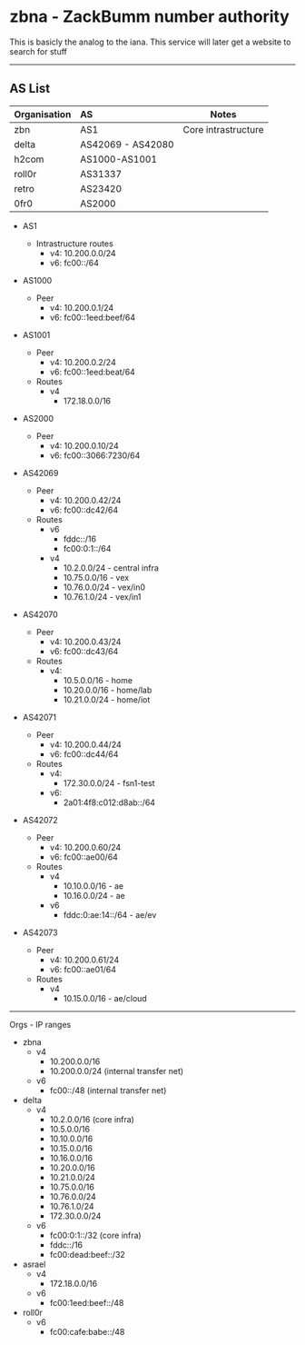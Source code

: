 # zbna - ZackBumm number authority

This is basicly the analog to the iana. This service will later get a website to search for stuff
___
## AS List

| Organisation | AS                | Notes               |
| ------------ |:----------------- | ------------------- |
| zbn          | AS1               | Core intrastructure |
| delta        | AS42069 - AS42080 |                     |
| h2com        | AS1000-AS1001     |                     |
| roll0r       | AS31337           |                     |
| retro        | AS23420           |                     | 
| 0fr0         | AS2000            |                     | 

- AS1
    - Intrastructure routes
        - v4: 10.200.0.0/24
        - v6: fc00::/64
        
- AS1000
    - Peer
        - v4: 10.200.0.1/24
        - v6: fc00::1eed:beef/64

- AS1001
    - Peer
        - v4: 10.200.0.2/24
        - v6: fc00::1eed:beat/64
    - Routes
        - v4
            - 172.18.0.0/16 
- AS2000
    - Peer
        - v4: 10.200.0.10/24
        - v6: fc00::3066:7230/64
- AS42069
    - Peer
        - v4: 10.200.0.42/24
        - v6: fc00::dc42/64
    - Routes
        - v6
            - fddc::/16
            - fc00:0:1::/64
        - v4
            - 10.2.0.0/24 - central infra
            - 10.75.0.0/16 - vex
            - 10.76.0.0/24 - vex/in0
            - 10.76.1.0/24 - vex/in1
- AS42070
    - Peer
        - v4: 10.200.0.43/24
        - v6: fc00::dc43/64
    - Routes
        - v4:
            - 10.5.0.0/16 - home
            - 10.20.0.0/16 - home/lab
            - 10.21.0.0/24 - home/iot
- AS42071
    - Peer
        - v4: 10.200.0.44/24
        - v6: fc00::dc44/64
    - Routes
        - v4:
            - 172.30.0.0/24 - fsn1-test
        - v6:
            - 2a01:4f8:c012:d8ab::/64
- AS42072
    - Peer
        - v4: 10.200.0.60/24
        - v6: fc00::ae00/64
    - Routes
        - v4
            - 10.10.0.0/16 - ae
            - 10.16.0.0/24 - ae
        - v6
            - fddc:0:ae:14::/64 - ae/ev
- AS42073
    - Peer
        - v4: 10.200.0.61/24
        - v6: fc00::ae01/64
    - Routes
        - v4
            - 10.15.0.0/16 - ae/cloud

___
Orgs - IP ranges
- zbna
    - v4
        - 10.200.0.0/16
        - 10.200.0.0/24 (internal transfer net)
    - v6
        - fc00::/48 (internal transfer net)
- delta
    - v4
        - 10.2.0.0/16 (core infra)
        - 10.5.0.0/16
        - 10.10.0.0/16
        - 10.15.0.0/16
        - 10.16.0.0/16
        - 10.20.0.0/16
        - 10.21.0.0/24
        - 10.75.0.0/16
        - 10.76.0.0/24
        - 10.76.1.0/24
        - 172.30.0.0/24
    - v6
        - fc00:0:1::/32 (core infra)
        - fddc::/16
        - fc00:dead:beef::/32
- asrael
    - v4
        - 172.18.0.0/16
    - v6
        - fc00:1eed:beef::/48
- roll0r
    - v6
        - fc00:cafe:babe::/48
